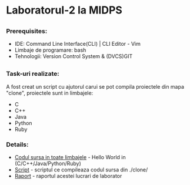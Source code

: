 # **Laboratorul-2 la MIDPS**

##

### **Prerequisites:**

 * IDE: Command Line Interface(CLI) | CLI Editor - Vim
 * Limbaje de programare: bash
 * Tehnologii: Version Control System & (DVCS)GIT
 
##

### **Task-uri realizate:**

A fost creat un script cu ajutorul carui se pot compila proiectele din mapa "clone", proiectele sunt in limbajele:
* C
* C++
* Java
* Python
* Ruby 


### **Details:**

* [Codul sursa in toate limbajele](https://github.com/ProfirAndrei/MIDPS/tree/master/Lab-2/clone/HelloWorldPrograms) - Hello World in (C/C++/Java/Python/Ruby)
* [Script](https://github.com/ProfirAndrei/MIDPS/tree/master/Lab-2/script.sh) - scriptul ce compileaza codul sursa din ./clone/
* [Raport](https://github.com/ProfirAndrei/MIDPS/tree/master/Lab-2/raport-Lab-2.pdf) - raportul acestei lucrari de laborator
